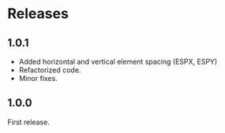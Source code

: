 # Releases

## 1.0.1

* Added horizontal and vertical element spacing (ESPX, ESPY)
* Refactorized code.
* Minor fixes.

## 1.0.0

First release.
